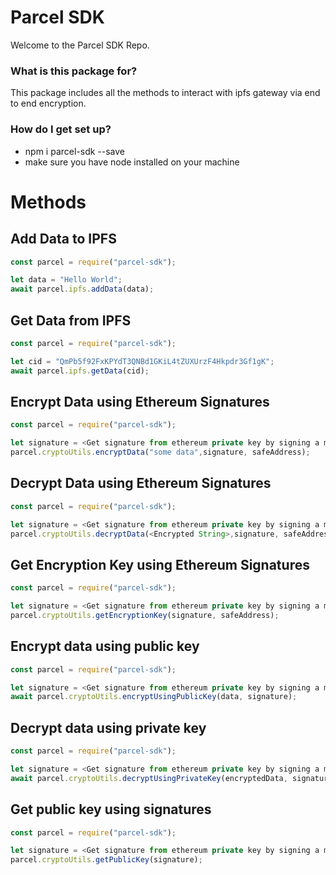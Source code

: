 # Parcel SDK

Welcome to the Parcel SDK Repo.

### What is this package for?
This package includes all the methods to interact with ipfs gateway via end to end encryption.

### How do I get set up?

- npm i parcel-sdk --save
- make sure you have node installed on your machine

# Methods

## Add Data to IPFS

```js
const parcel = require("parcel-sdk");

let data = "Hello World";
await parcel.ipfs.addData(data);

```

## Get Data from IPFS

```js
const parcel = require("parcel-sdk");

let cid = "QmPb5f92FxKPYdT3QNBd1GKiL4tZUXUrzF4Hkpdr3Gf1gK";
await parcel.ipfs.getData(cid);
```
## Encrypt Data using Ethereum Signatures

```js
const parcel = require("parcel-sdk");

let signature = <Get signature from ethereum private key by signing a message>
parcel.cryptoUtils.encryptData("some data",signature, safeAddress);

```

## Decrypt Data using Ethereum Signatures

```js
const parcel = require("parcel-sdk");

let signature = <Get signature from ethereum private key by signing a message>
parcel.cryptoUtils.decryptData(<Encrypted String>,signature, safeAddress);

```

## Get Encryption Key using Ethereum Signatures

```js
const parcel = require("parcel-sdk");

let signature = <Get signature from ethereum private key by signing a message>
parcel.cryptoUtils.getEncryptionKey(signature, safeAddress);

```

## Encrypt data using public key

```js
const parcel = require("parcel-sdk");

let signature = <Get signature from ethereum private key by signing a message>
await parcel.cryptoUtils.encryptUsingPublicKey(data, signature);

```

## Decrypt data using private key

```js
const parcel = require("parcel-sdk");

let signature = <Get signature from ethereum private key by signing a message>
await parcel.cryptoUtils.decryptUsingPrivateKey(encryptedData, signature);

```

## Get public key using signatures

```js
const parcel = require("parcel-sdk");

let signature = <Get signature from ethereum private key by signing a message>
parcel.cryptoUtils.getPublicKey(signature);
